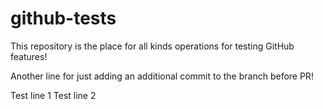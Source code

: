 # github-tests

This repository is the place for all kinds operations for testing GitHub features!

Another line for just adding an additional commit to the branch before PR!

Test line 1
Test line 2
